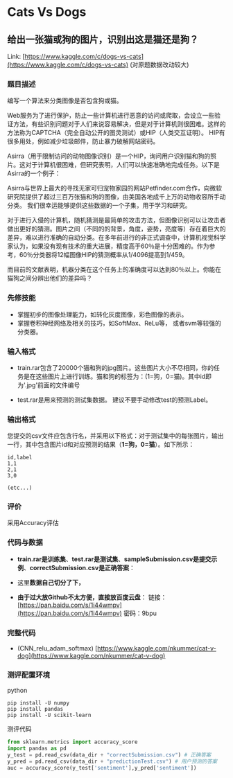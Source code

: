 # Cats Vs Dogs

## 给出一张猫或狗的图片，识别出这是猫还是狗？

Link: [https://www.kaggle.com/c/dogs-vs-cats](https://www.kaggle.com/c/dogs-vs-cats) \(对原题数据改动较大\)

### 题目描述

编写一个算法来分类图像是否包含狗或猫。

Web服务为了进行保护，防止一些计算机进行恶意的访问或爬取，会设立一些验证方法，有些识别问题对于人们来说容易解决，但是对于计算机则很困难。这样的方法称为CAPTCHA（完全自动公开的图灵测试）或HIP（人类交互证明）。 HIP有很多用处，例如减少垃圾邮件，防止暴力破解网站密码。

Asirra（用于限制访问的动物图像识别）是一个HIP，询问用户识别猫和狗的照片。这对于计算机很困难，但研究表明，人们可以快速准确地完成任务。以下是Asirra的一个例子：

Asirra与世界上最大的寻找无家可归宠物家园的网站Petfinder.com合作，向微软研究院提供了超过三百万张猫和狗的图像，由美国各地成千上万的动物收容所手动分类。 我们很幸运能够提供这些数据的一个子集，用于学习和研究。

对于进行入侵的计算机，随机猜测是最简单的攻击方法，但图像识别可以让攻击者做出更好的猜测。图片之间（不同的的背景，角度，姿势，亮度等）存在着巨大的差异，难以进行准确的自动分类。在多年前进行的非正式调查中，计算机视觉科学家认为，如果没有现有技术的重大进展，精度高于60％是十分困难的。作为参考，60％分类器将12幅图像HIP的猜测概率从1/4096提高到1/459。

而目前的文献表明，机器分类在这个任务上的准确度可以达到80％以上。你能在猫狗之间分辨出他们的差异吗？

### 先修技能

* 掌握初步的图像处理能力，如转化灰度图像，彩色图像的表示。
* 掌握卷积神经网络及相关的技巧，如SoftMax、ReLu等， 或者svm等较强的分类器。

### 输入格式

* train.rar包含了20000个猫和狗的jpg图片。这些图片大小不尽相同，你的任务是在这些图片上进行训练。猫和狗的标签为：\(1=狗，0=猫\)。其中id即为'.jpg'前面的文件编号

* test.rar是用来预测的测试集数据。 建议不要手动修改test的预测Label。

### 输出格式

您提交的csv文件应包含行名，并采用以下格式：对于测试集中的每张图片，输出一行，其中包含图片id和对应预测的结果（**1=狗，0=猫**）。如下所示：

```
id,label
1,1
2,1
3,0 

(etc...)
```

### 评价

采用Accuracy评估

### 代码与数据

* **train.rar是训练集**、**test.rar是测试集**、**sampleSubmission.csv是提交示例**、**correctSubmission.csv是正确答案**：

* 这里**数据自己切分了下，**

* **由于过大放Github不太方便，直接放百度云盘**： 链接：[https://pan.baidu.com/s/1i44wmpv](https://pan.baidu.com/s/1i44wmpv) 密码：9bpu

### 完整代码

* \(CNN\_relu\_adam\_softmax\) [https://www.kaggle.com/nkummer/cat-v-dog](https://www.kaggle.com/nkummer/cat-v-dog)

### 测评配置环境

python

```
pip install -U numpy
pip install pandas
pip install -U scikit-learn
```

测评代码

```py
from sklearn.metrics import accuracy_score
import pandas as pd
y_test = pd.read_csv(data_dir + "correctSubmission.csv") # 正确答案
y_pred = pd.read_csv(data_dir + "predictionTest.csv") # 用户预测的答案
auc = accuracy_score(y_test['sentiment'],y_pred['sentiment'])
```



